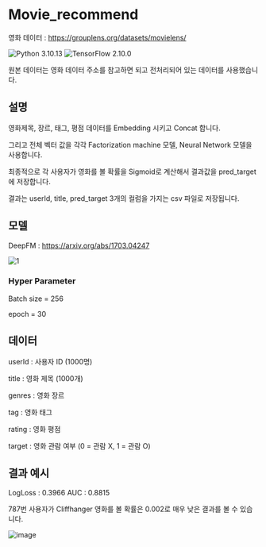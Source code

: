 # Movie_recommend

영화 데이터 : https://grouplens.org/datasets/movielens/

![Python 3.10.13](https://img.shields.io/badge/python-3.10.13-blue.svg)
![TensorFlow 2.10.0](https://img.shields.io/badge/TensorFlow-2.10.0-orange.svg)

원본 데이터는 영화 데이터 주소를 참고하면 되고 전처리되어 있는 데이터를 사용했습니다.

## 설명

영화제목, 장르, 태그, 평점 데이터를 Embedding 시키고 Concat 합니다.

그리고 전체 벡터 값을 각각 Factorization machine 모델, Neural Network 모델을 사용합니다.

최종적으로 각 사용자가 영화를 볼 확률을 Sigmoid로 계산해서 결과값을 pred_target에 저장합니다.

결과는 userId, title, pred_target 3개의 컬럼을 가지는 csv 파일로 저장됩니다.


## 모델
DeepFM : https://arxiv.org/abs/1703.04247

![1](https://github.com/k-3730/Movie_recommend/assets/45035923/efb3a554-db2f-46f7-a96d-39fd168f8391)

### Hyper Parameter

Batch size = 256

epoch = 30


## 데이터
userId : 사용자 ID (1000명)

title : 영화 제목 (1000개)

genres : 영화 장르

tag : 영화 태그

rating : 영화 평점

target : 영화 관람 여부 (0 = 관람 X, 1 = 관람 O)

## 결과 예시
LogLoss : 0.3966
AUC     : 0.8815

787번 사용자가 Cliffhanger 영화를 볼 확률은 0.002로 매우 낮은 결과를 볼 수 있습니다.

![image](https://github.com/k-3730/Movie_recommend/assets/45035923/50970e21-c60d-4ccb-b937-9c8234b96179)
